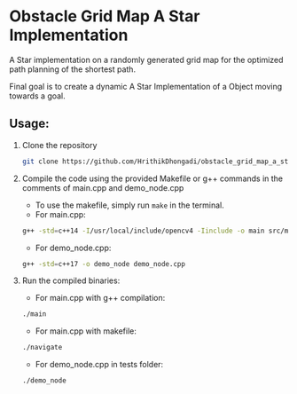 # Obstacle Grid Map A Star Implementation
A Star implementation on a randomly generated grid map for the optimized path planning of the shortest path.

Final goal is to create a dynamic A Star Implementation of a Object moving towards a goal.

## Usage:

1. Clone the repository
    ```bash
    git clone https://github.com/HrithikDhongadi/obstacle_grid_map_a_star_impl.git
2. Compile the code using the provided Makefile or g++ commands in the comments of main.cpp and demo_node.cpp
    - To use the makefile, simply run `make` in the terminal.
    - For main.cpp:
    ```bash
    g++ -std=c++14 -I/usr/local/include/opencv4 -Iinclude -o main src/main.cpp src/map.cpp src/a_star.cpp -lopencv_core -lopencv_imgcodecs -lopencv_highgui -lopencv_imgproc
    ```
        
    - For demo_node.cpp:
    ```bash
    g++ -std=c++17 -o demo_node demo_node.cpp
    ```

3. Run the compiled binaries:
    - For main.cpp with g++ compilation:
    ```bash
    ./main
    ```
    - For main.cpp with makefile:
    ```bash
    ./navigate
    ```
    - For demo_node.cpp in tests folder:
    ```bash
    ./demo_node
    ```
